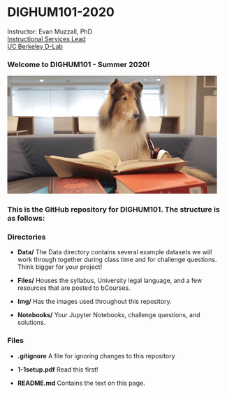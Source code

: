 # DIGHUM101-2020
Instructor: 
Evan Muzzall, PhD  
[Instructional Services Lead](https://dlab.berkeley.edu/people/evan-muzzall)  
[UC Berkeley D-Lab](https://dlab.berkeley.edu/)

### Welcome to DIGHUM101 - Summer 2020!

![dogreading](Img/giphy-dog.gif)

### This is the GitHub repository for DIGHUM101. The structure is as follows:

### Directories
- **Data/**  The Data directory contains several example datasets we will work through together during class time and for challenge questions. Think bigger for your project! 

- **Files/**  Houses the syllabus, University legal language, and a few resources that are posted to bCourses.  

- **Img/**  Has the images used throughout this repository. 

- **Notebooks/**  Your Jupyter Notebooks, challenge questions, and solutions. 

### Files
- **.gitignore**  A file for ignoring changes to this repository

- **1-1setup.pdf**  Read this first! 

- **README.md**  Contains the text on this page. 
